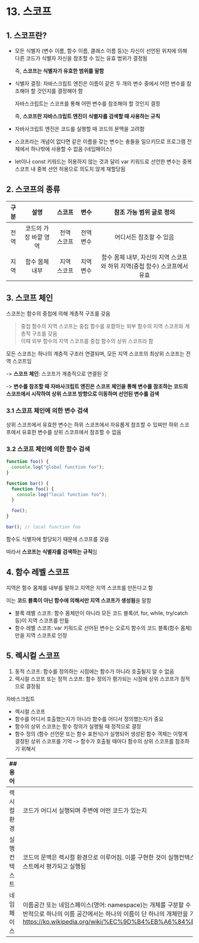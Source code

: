 # 13. 스코프

## 1. 스코프란?

- 모든 식별자 (변수 이름, 함수 이름, 클래스 이름 등)는 자신이 선언된 위치에 의해 다른 코드가 식별자 자신을 참조할 수 있는 유효 범위가 결정됨

  즉, **스코프는 식별자가 유효한 범위를 말함**

- 식별자 결정: 자바스크립트 엔진은 이름이 같은 두 개의 변수 중에서 어떤 변수를 참조해야 할 것인지를 결정해야 함

  자바스크립트는 스코프를 통해 어떤 변수를 참조해야 할 것인지 결정

  즉, **스코프란 자바스크립트 엔진이 식별자를 검색할 때 사용하는 규칙**

- 자바사크립트 엔진은 코드를 실행할 때 코드의 문맥을 고려함
- 스코프라는 개념이 없다면 같은 이름을 갖는 변수는 충돌을 일으키므로 프로그램 전체에서 하나밖에 사용할 수 없음 (네임페이스)
- let이나 const 키워드는 허용하지 않는 것과 달리 var 키워드로 선언한 변수는 중복 스코프 내 중복 선언 허용으로 의도치 않게 재할당됨

## 2. 스코프의 종류

| 구분 |         설명          |   스코프    |   변수    |                         참조 가능 범위 글로 정의                          |
| :--: | :-------------------: | :---------: | :-------: | :-----------------------------------------------------------------------: |
| 전역 | 코드의 가장 바깥 영역 | 전역 스코프 | 전역 변수 |                          어디서든 참조할 수 있음                          |
| 지역 |    함수 몸체 내부     | 지역 스코프 | 지역 변수 | 함수 몸체 내부, 자신의 지역 스코프와 하위 지역(중첩 함수) 스코프에서 유효 |

## 3. 스코프 체인

스코프는 함수의 중첩에 의해 계층적 구조를 갖음

> 중첩 함수의 지역 스코프는 중첩 함수를 포함하는 외부 함수의 지역 스코프와 계층적 구조를 갖음 </br>
> 이때 외부 함수의 지역 스코프를 중첩 함수의 상위 스코프라 함

모든 스코프는 하나의 계층적 구조러 연결되며, 모든 지역 스코프의 최상위 스코프는 전역 스코프임

-> **스코프 체인**: 스코프가 계층적으로 연결된 것

-> **변수를 참조할 때 자바사크립트 엔진은 스코프 체인을 통해 변수를 참조하는 코드의 스코프에서 시작하여 상위 스코프 방향으로 이동하며 선언된 변수를 검색**

### 3.1 스코프 체인에 의한 변수 검색

상위 스코프에서 유효한 변수는 하위 스코프에서 자유롭게 참조할 수 있찌만 하위 스코프에서 유효한 변수를 상위 스코프에서 참조할 수 없음

### 3.2 스코프 체인에 의한 함수 검색

```js
function foo() {
  console.log("global function foo");
}

function bar() {
  function foo() {
    console.log("local function foo");
  }

  foo();
}

bar(); // local function foo
```

함수도 식별자에 할당되기 때문에 스코프를 갖음

따라서 **스코프는 식별자를 검색하는 규칙**임

## 4. 함수 레벨 스코프

지역은 함수 몸체를 내부를 말하고 지역은 지역 스코프를 만든다고 함

이는 **코드 블록이 아닌 함수에 의해서만 지역 스코프가 생성됨**을 말함

- 블록 레벨 스코프: 함수 몸체만이 아니라 모든 코드 블록(if, for, while, try/catch 등)이 지역 스코프를 만듦
- 함수 레벨 스코프: var 키워드로 선어된 변수는 오로지 함수의 코드 블록(함수 몸체)만을 지역 스코프로 인정

## 5. 렉시컬 스코프

1. 동적 스코프: 함수를 정의하는 시점에는 함수가 아니라 호출될지 알 수 없음
2. 렉시컬 스코프 또는 정적 스코프: 함수 정의가 평가되는 시점에 상위 스코프가 정적으로 결정됨

자바스크립트

- 렉시컬 스코프
- 함수를 어디서 호출했는지가 아니라 함수를 어디서 정의했는지가 중요
- 함수의 상위 스코프는 함수 정의가 실행될 때 정적으로 결정
- 함수 정의 (함수 선언문 또는 함수 표현식)가 실행되어 생성된 함수 객체는 이렇게 결정된 상위 스코프를 기억 -> 함수가 호출될 때마다 함수의 상위 스코프를 참조하기 위해서

| ##용어        |                                                                                                                                                                                                                                                          |
| :------------ | :------------------------------------------------------------------------------------------------------------------------------------------------------------------------------------------------------------------------------------------------------- |
| 렉시컬 환경   | 코드가 어디서 실행되며 주변에 어떤 코드가 있는지                                                                                                                                                                                                         |
| 실행 컨텍스트 | 코드의 문맥은 렉시컬 환경으로 이루어짐. 이를 구현한 것이 실행컨텍스트이며 모든 코드는 실행컨텍스트에서 평가되고 실행됨                                                                                                                                   |
| 네임페이스    | 이름공간 또는 네임스페이스(영어: namespace)는 개체를 구분할 수 있는 범위를 나타내는 말로 일반적으로 하나의 이름 공간에서는 하나의 이름이 단 하나의 개체만을 가리키게 된다.(위키백과, https://ko.wikipedia.org/wiki/%EC%9D%B4%EB%A6%84%EA%B3%B5%EA%B0%84) |
